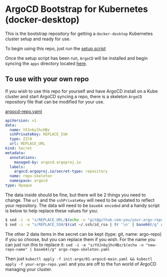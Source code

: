 # ArgoCD Bootstrap for Kubernetes (docker-desktop)

This is the bootstrap repository for getting a `docker-desktop` Kubernetes cluster setup and ready for use.

To begin using this repo, just run the [setup script](./setup-kube.sh)

Once the setup script has been run, `ArgoCD` will be installed and begin syncing the `apps` directory located [here](https://github.com/KyWa/kywa-argo/apps/). 

## To use with your own repo

If you wish to use this repo for yourself and have ArgoCD install on a Kube cluster and start ArgoCD syncing a repo, there is a skeleton `ArgoCD` repository file that can be modified for your use.

[argocd-repo.yaml](argo-repo-skeleton.yaml)
```yaml
apiVersion: v1
data:
  name: YXJnby1hcHBz
  sshPrivateKey: REPLACE_SSH
  type: Z2l0
  url: REPLACE_URL
kind: Secret
metadata:
  annotations:
    managed-by: argocd.argoproj.io
  labels:
    argocd.argoproj.io/secret-type: repository
  name: repo-skeleton
  namespace: argocd
type: Opaque
```

The data inside should be fine, but there will be 2 things you need to change. The `url` and the `sshPrivateKey` will need to be updated to reflect your repository. The data will need to be `base64 encoded` and a handy script is below to help replace these values for you:

```sh
$ sed -i -e "s/REPLACE_URL/$(echo -n "git@github.com:you/your-argo-repo.git" | base64)/g" argo-repo-skeleton.yaml
$ sed -i -e "s/REPLACE_SSH/$(cat ~/.ssh/id_rsa | tr '\n' | base64)/g" argo-repo-skeleton.yaml
```

The other 2 data items in the secret can be kept (type: git, name: argo-repo) if you so choose, but you can replace them if you wish. For the name you can just run this to replace it: `sed -i -e "s/YXJnby1hcHBz/$(echo -n "new-repo-name" | base64)/g" argo-repo-skeleton.yaml`

Then just `kubectl apply -f init-argo/01-argocd-main.yaml && kubectl apply -f your-argo-repo.yaml` and you are off to the fun world of ArgoCD managing your cluster.
